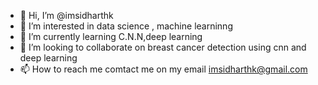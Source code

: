 - 👋 Hi, I’m @imsidharthk
- 👀 I’m interested in data science , machine learninng 
- 🌱 I’m currently learning C.N.N,deep learning
- 💞️ I’m looking to collaborate on breast cancer detection using cnn and deep learning
- 📫 How to reach me comtact me on my email imsidharthk@gmail.com

<!---
imsidharthk/imsidharthk is a ✨ special ✨ repository because its `README.md` (this file) appears on your GitHub profile.
You can click the Preview link to take a look at your changes.
--->
